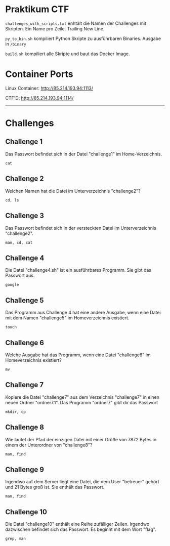 # Praktikum CTF
`challenges_with_scripts.txt` enhtält die Namen der Challenges mit Skripten. Ein Name pro Zeile. Trailing New Line.

`py_to_bin.sh` kompiliert Python Skripte zu ausführbaren Binaries. Ausgabe in `/binary`

`build.sh` kompiliert alle Skripte und baut das Docker Image.
# Container Ports

Linux Container: http://85.214.193.94:1113/

CTF'D: http://85.214.193.94:1114/

---
# Challenges
## Challenge 1
Das Passwort befindet sich in der Datei "challenge1" im Home-Verzeichnis.

`cat`

## Challenge 2
Welchen Namen hat die Datei im Unterverzeichnis "challenge2"?

`cd, ls`

## Challenge 3
Das Passwort befindet sich in der versteckten Datei im Unterverzeichnis "challenge2".

`man, cd, cat`

## Challenge 4
Die Datei "challenge4.sh" ist ein ausführbares Programm. Sie gibt das Passwort aus.

`google`

## Challenge 5
Das Programm aus Challenge 4 hat eine andere Ausgabe, wenn eine Datei mit dem Namen "challenge5" im Homeverzeichnis existiert.

`touch`

## Challenge 6
Welche Ausgabe hat das Programm, wenn eine Datei "challenge6" im Homeverzeichnis existiert?

`mv`

## Challenge 7
Kopiere die Datei "challenge7" aus dem Verzeichnis "challenge7" in einen neuen Ordner "ordner7.1". Das Programm "ordner7" gibt dir das Passwort

`mkdir, cp`

## Challenge 8
Wie lautet der Pfad der einzigen Datei mit einer Größe von 7872 Bytes in einem der Unterordner von "challenge8"?

`man, find`

## Challenge 9
Irgendwo auf dem Server liegt eine Datei, die dem User "betreuer" gehört und 21 Bytes groß ist. Sie enthält das Passwort.

`man, find`

## Challenge 10
Die Datei "challenge10" enthält eine Reihe zufälliger Zeilen. Irgendwo dazwischen befindet sich das Passwort. Es beginnt mit dem Wort "flag".


`grep, man`
